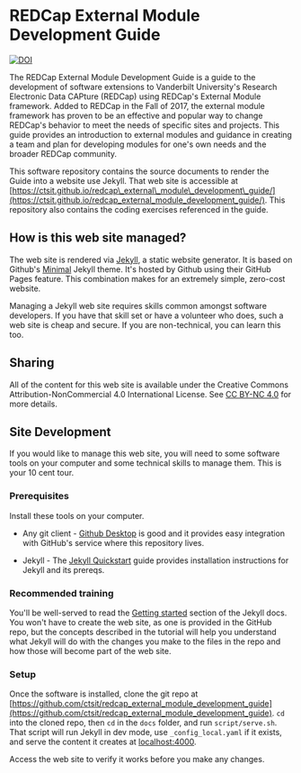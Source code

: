 # REDCap External Module Development Guide

[![DOI](https://zenodo.org/badge/223246066.svg)](https://zenodo.org/badge/latestdoi/223246066)

The REDCap External Module Development Guide is a guide to the development of software extensions to Vanderbilt University's Research Electronic Data CAPture (REDCap) using REDCap's External Module framework. Added to REDCap in the Fall of 2017, the external module framework has proven to be an effective and popular way to change REDCap's behavior to meet the needs of specific sites and projects. This guide provides an introduction to external modules and guidance in creating a team and plan for developing modules for one's own needs and the broader REDCap community.

This software repository contains the source documents to render the Guide into a website use Jekyll. That web site is accessible at [https://ctsit.github.io/redcap\_external\_module\_development\_guide/](https://ctsit.github.io/redcap_external_module_development_guide/). This repository also contains the coding exercises referenced in the guide.

## How is this web site managed?

The web site is rendered via [Jekyll](jekyllrb.com), a static website generator. It is based on Github's [Minimal](https://github.com/pages-themes/minimal) Jekyll theme. It's hosted by Github using their GitHub Pages feature. This combination makes for an extremely simple, zero-cost website.

Managing a Jekyll web site requires skills common amongst software developers. If you have that skill set or have a volunteer who does, such a web site is cheap and secure. If you are non-technical, you can learn this too.


## Sharing

All of the content for this web site is available under the Creative Commons Attribution-NonCommercial 4.0 International License. See [CC BY-NC 4.0](https://creativecommons.org/licenses/by-nc/4.0/) for more details.


## Site Development

If you would like to manage this web site, you will need to some software tools on your computer and some technical skills to manage them. This is your 10 cent tour.


### Prerequisites

Install these tools on your computer.

* Any git client - [Github Desktop](https://desktop.github.com/) is good and it provides easy integration with GitHub's service where this repository lives.

* Jekyll - The [Jekyll Quickstart](https://jekyllrb.com/docs/) guide provides installation instructions for Jekyll and its prereqs.


### Recommended training

You'll be well-served to read the [Getting started](https://jekyllrb.com/docs/) section of the Jekyll docs. You won't have to create the web site, as one is provided in the GitHub repo, but the concepts described in the tutorial will help you understand what Jekyll will do with the changes you make to the files in the repo and how those will become part of the web site.


### Setup

Once the software is installed, clone the git repo at [https://github.com/ctsit/redcap_external_module_development_guide](https://github.com/ctsit/redcap_external_module_development_guide). `cd` into the cloned repo, then `cd` in the `docs` folder, and run `script/serve.sh`. That script will run Jekyll in dev mode, use `_config_local.yaml` if it exists, and serve the content it creates at [localhost:4000](http://localhost:4000).

Access the web site to verify it works before you make any changes.
